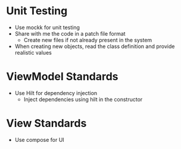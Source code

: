 # Unit Testing 
- Use mockk for unit testing
- Share with me the code in a patch file format
  - Create new files if not already present in the system
- When creating new objects, read the class definition and provide realistic values

# ViewModel Standards
- Use Hilt for dependency injection
  - Inject dependencies using hilt in the constructor

# View Standards
- Use compose for UI